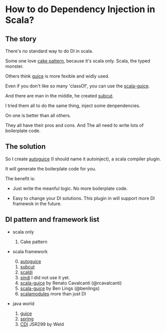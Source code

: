 # How to do Dependency Injection in Scala?

## The story

There's no standard way to do DI in scala.

Some one love [cake pattern](http://jboner.github.com/2008/10/06/real-world-scala-dependency-injection-di.html), because it's scala only. Scala, the typed monster.

Others think [guice](http://code.google.com/p/google-guice/) is more fexible and widly used.

Even if you don't like so many 'classOf', you can use the [scala-guice](https://github.com/rcavalcanti/scala-guice).

And there are man in the middle, he created [subcut](https://github.com/dickwall/subcut).

I tried them all to do the same thing, inject some denpendencies.

On one is better than all others.

They all have their pros and cons. And The all need to write lots of boilerplate code.

## The solution

So I create [autoguice](https://github.com/iron9light/autoguice) (I should name it autoinject), a scala compiler plugin.

It will generate the boilerplate code for you.

The benefit is:

 * Just write the meanful logic. No more boilerplate code.

 * Easy to change your DI solutions. This plugin in will support more DI framewok in the future.

## DI pattern and framework list

 * scala only

     1. Cake pattern

 * scala framework

     0. [autoguice](https://github.com/iron9light/autoguice)
     1. [subcut](https://github.com/dickwall/subcut)
     2. [scaldi](https://github.com/OlegIlyenko/scaldi)
     3. [sindi](http://aloiscochard.github.com/sindi/) I did not use it yet.
     4. [scala-guice](https://github.com/rcavalcanti/scala-guice) by Renato Cavalcanti (@rcavalcanti)
     5. [scala-guice](https://github.com/benlings/scala-guice) by Ben Lings (@benlings)
     6. [scalamodules](https://github.com/weiglewilczek/scalamodules) more than just DI

 * java world

     1. [guice](http://code.google.com/p/google-guice)
     2. [spring](www.springsource.org)
     3. [CDI](http://seamframework.org/Weld) JSR299 by Weld